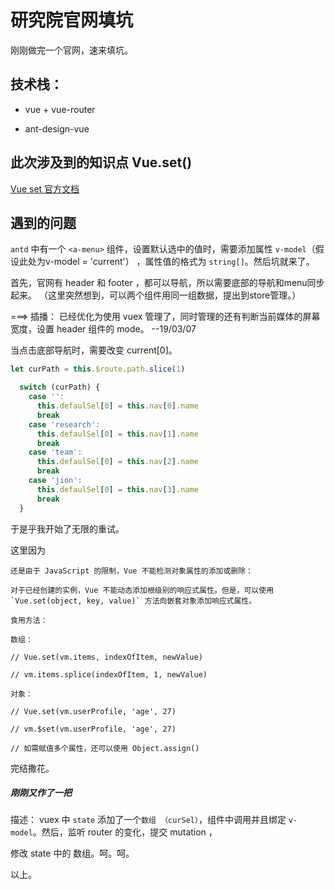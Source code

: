 # 研究院官网填坑

刚刚做完一个官网，速来填坑。

## 技术栈：

* vue + vue-router

* ant-design-vue

## 此次涉及到的知识点 Vue.set()

[Vue set 官方文档](https://cn.vuejs.org/v2/guide/list.html#%E6%95%B0%E7%BB%84%E6%9B%B4%E6%96%B0%E6%A3%80%E6%B5%8B)

## 遇到的问题

`antd` 中有一个 `<a-menu>` 组件，设置默认选中的值时，需要添加属性  `v-model`（假设此处为v-model = 'current'） ，属性值的格式为 `string[]`。然后坑就来了。

首先，官网有 header 和 footer ，都可以导航，所以需要底部的导航和menu同步起来。 （这里突然想到，可以两个组件用同一组数据，提出到store管理。）

===> 插播： 已经优化为使用 vuex 管理了，同时管理的还有判断当前媒体的屏幕宽度，设置 header 组件的 mode。    --19/03/07

当点击底部导航时，需要改变 current[0]。

```javascript
let curPath = this.$route.path.slice(1)

  switch (curPath) {
    case '':
      this.defaulSel[0] = this.nav[0].name
      break
    case 'research':
      this.defaulSel[0] = this.nav[1].name
      break
    case 'team':
      this.defaulSel[0] = this.nav[2].name
      break
    case 'jion':
      this.defaulSel[0] = this.nav[3].name
      break
  }
```

于是乎我开始了无限的重试。

这里因为 

```
还是由于 JavaScript 的限制，Vue 不能检测对象属性的添加或删除：

对于已经创建的实例，Vue 不能动态添加根级别的响应式属性。但是，可以使用 `Vue.set(object, key, value)` 方法向嵌套对象添加响应式属性。

食用方法：

数组：

// Vue.set(vm.items, indexOfItem, newValue)

// vm.items.splice(indexOfItem, 1, newValue)

对象：

// Vue.set(vm.userProfile, 'age', 27)

// vm.$set(vm.userProfile, 'age', 27)

// 如需赋值多个属性，还可以使用 Object.assign()
```

完结撒花。

##### 刚刚又作了一把

描述： vuex 中 `state` 添加了一个`数组 （curSel）`，组件中调用并且绑定 `v-model`。然后，监听 router 的变化，提交 mutation ，

修改 state 中的 数组。呵。呵。

以上。
